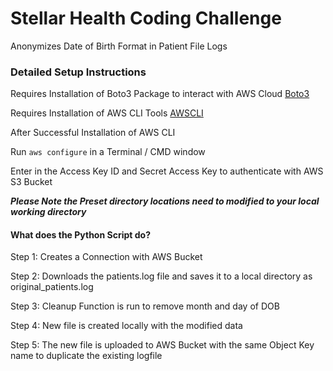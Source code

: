 # Stellar Health Coding Challenge
Anonymizes Date of Birth Format in Patient File Logs

### Detailed Setup Instructions
Requires Installation of Boto3 Package to interact with AWS Cloud [Boto3](https://boto3.amazonaws.com/v1/documentation/api/latest/guide/quickstart.html#installation)

Requires Installation of AWS CLI Tools [AWSCLI](https://aws.amazon.com/cli/)

After Successful Installation of AWS CLI

Run ```aws configure``` in a Terminal / CMD window

Enter in the Access Key ID and Secret Access Key to authenticate with AWS S3 Bucket

**_Please Note the Preset directory locations need to modified to your local working directory_**

#### What does the Python Script do?
Step 1: Creates a Connection with AWS Bucket

Step 2: Downloads the patients.log file and saves it to a local directory as original_patients.log

Step 3: Cleanup Function is run to remove month and day of DOB

Step 4: New file is created locally with the modified data

Step 5: The new file is uploaded to AWS Bucket with the same Object Key name to duplicate the existing logfile
